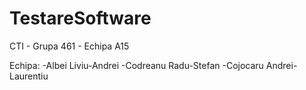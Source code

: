 # TestareSoftware
CTI - Grupa 461 - Echipa A15

 Echipa:
 -Albei Liviu-Andrei
 -Codreanu Radu-Stefan
 -Cojocaru Andrei-Laurentiu
